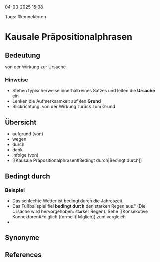 
04-03-2025 15:08


Tags: #konnektoren

# Kausale Präpositionalphrasen


## Bedeutung
von der Wirkung zur Ursache
### Hinweise
- Stehen typischerweise innerhalb eines Satzes und leiten die **Ursache** ein
- Lenken die Aufmerksamkeit auf den **Grund**
- Blickrichtung: von der Wirkung zurück zum Grund

## Übersicht
- aufgrund (von)
- wegen
- durch
- dank
- infolge (von)
- [[Kausale Präpositionalphrasen#Bedingt durch|Bedingt durch]]


## Bedingt durch
### Beispiel
- Das schlechte Wetter ist bedingt durch die Jahreszeit.
- Das Fußballspiel fiel **bedingt durch** den starken Regen aus." (Die Ursache wird hervorgehoben: starker Regen). Sehe [[Konsekutive Konnektoren#Folglich (formell)|folglich]] zum vergleich
- 

## Synonyme


## References
